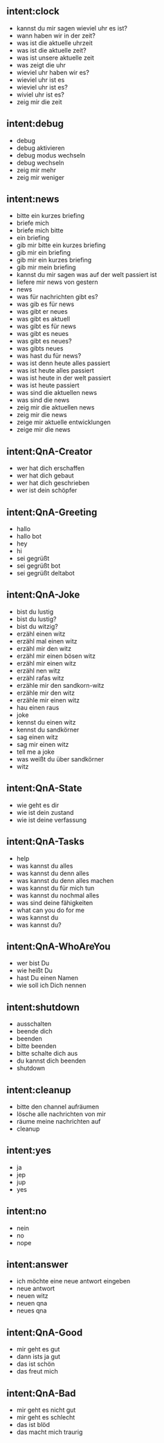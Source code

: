 ﻿## intent:clock
- kannst du mir sagen wieviel uhr es ist?
- wann haben wir in der zeit?
- was ist die aktuelle uhrzeit
- was ist die aktuelle zeit?
- was ist unsere aktuelle zeit
- was zeigt die uhr
- wieviel uhr haben wir es?
- wieviel uhr ist es
- wieviel uhr ist es?
- wiviel uhr ist es?
- zeig mir die zeit

## intent:debug
- debug
- debug aktivieren
- debug modus wechseln
- debug wechseln
- zeig mir mehr
- zeig mir weniger

## intent:news
- bitte ein kurzes briefing
- briefe mich
- briefe mich bitte
- ein briefing
- gib mir bitte ein kurzes briefing
- gib mir ein briefing
- gib mir ein kurzes briefing
- gib mir mein briefing
- kannst du mir sagen was auf der welt passiert ist
- liefere mir news von gestern
- news
- was für nachrichten gibt es?
- was gib es für news
- was gibt er neues
- was gibt es aktuell
- was gibt es für news
- was gibt es neues
- was gibt es neues?
- was gibts neues
- was hast du für news?
- was ist denn heute alles passiert
- was ist heute alles passiert
- was ist heute in der welt passiert
- was ist heute passiert
- was sind die aktuellen news
- was sind die news
- zeig mir die aktuellen news
- zeig mir die news
- zeige mir aktuelle entwicklungen
- zeige mir die news

## intent:QnA-Creator
- wer hat dich erschaffen
- wer hat dich gebaut
- wer hat dich geschrieben
- wer ist dein schöpfer

## intent:QnA-Greeting
- hallo
- hallo bot
- hey
- hi
- sei gegrüßt
- sei gegrüßt bot
- sei gegrüßt deltabot

## intent:QnA-Joke
- bist du lustig
- bist du lustig?
- bist du witzig?
- erzähl einen witz
- erzähl mal einen witz
- erzähl mir den witz
- erzähl mir einen bösen witz
- erzähl mir einen witz
- erzähl nen witz
- erzähl rafas witz
- erzähle mir den sandkorn-witz
- erzähle mir den witz
- erzähle mir einen witz
- hau einen raus
- joke
- kennst du einen witz
- kennst du sandkörner
- sag einen witz
- sag mir einen witz
- tell me a joke
- was weißt du über sandkörner
- witz

## intent:QnA-State
- wie geht es dir
- wie ist dein zustand
- wie ist deine verfassung

## intent:QnA-Tasks
- help
- was kannst du alles
- was kannst du denn alles
- was kannst du denn alles machen
- was kannst du für mich tun
- was kannst du nochmal alles
- was sind deine fähigkeiten
- what can you do for me
- was kannst du
- was kannst du?

## intent:QnA-WhoAreYou
- wer bist Du
- wie heißt Du
- hast Du einen Namen
- wie soll ich Dich nennen

## intent:shutdown
- ausschalten
- beende dich
- beenden
- bitte beenden
- bitte schalte dich aus
- du kannst dich beenden
- shutdown

## intent:cleanup
- bitte den channel aufräumen
- lösche alle nachrichten von mir
- räume meine nachrichten auf
- cleanup

## intent:yes
- ja
- jep
- jup
- yes

## intent:no
- nein
- no
- nope

## intent:answer
- ich möchte eine neue antwort eingeben
- neue antwort
- neuen witz
- neuen qna
- neues qna

## intent:QnA-Good
- mir geht es gut
- dann ists ja gut
- das ist schön
- das freut mich

## intent:QnA-Bad
- mir geht es nicht gut
- mir geht es schlecht
- das ist blöd
- das macht mich traurig
